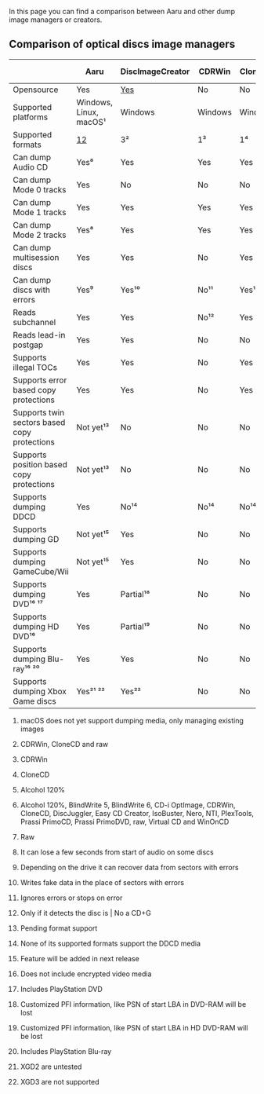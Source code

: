 In this page you can find a comparison between Aaru and other dump image managers or creators.

## Comparison of optical discs image managers

|                                                 | Aaru                     | DiscImageCreator | CDRWin   | CloneCD  | Alcohol 120% | IsoBuster | WinImage  |
|-------------------------------------------------|--------------------------|------------------|----------|----------|--------------|-----------|-----------|
| Opensource                                      | Yes                      | [Yes](https://github.com/saramibreak/DiscImageCreator)              | No       | No       | No           | No        | No        |
| Supported  platforms                            | Windows, Linux, macOS¹ |  Windows         |  Windows |  Windows |  Windows     |  Windows  |  Windows  |
| Supported  formats                              | [12](formats.md)                       | 3²               | 1³       | 1⁴       | 1⁵           | 17⁶       | 1⁷        |
| Can dump  Audio CD                              | Yes⁸                     | Yes              | Yes      | Yes      | Yes          | Yes       | No        |
| Can dump  Mode 0 tracks                         | Yes                      | No               | No       | No       | No           | No        | No        |
| Can dump  Mode 1 tracks                         | Yes                      | Yes              | Yes      | Yes      | Yes          | Yes       | Yes       |
| Can dump  Mode 2 tracks                         | Yes⁸                     | Yes              | Yes      | Yes      | Yes          | Yes       | Yes       |
| Can dump  multisession  discs                   |  Yes                     |  Yes             |  No      |  Yes     |  Yes         |  Yes      |  No       |
| Can dump  discs with  errors                    |  Yes⁹                    |  Yes¹⁰           |  No¹¹    |  Yes¹⁰   |  Yes¹⁰       |  Unknown  |  Unknown  |
| Reads  subchannel                               | Yes                      | Yes              | No¹²     | Yes      | Yes          | Unknown   | No        |
| Reads lead-in  postgap                          | Yes                      | Yes              | No       | No       | No           | No        | No        |
| Supports  illegal TOCs                          | Yes                      | Yes              | No       | Yes      | Yes          | Yes       | No        |
| Supports error  based copy  protections         | Yes                      | Yes              | No       | Yes      | Yes          | Yes       | No        |
| Supports twin  sectors based  copy  protections | Not yet¹³                |   No             |   No     |   No     |   No         |   No      |   No      |
| Supports  position based copy  protections      | Not yet¹³                |   No             |   No     |   No     |   Yes        |   No      |   No      |
| Supports  dumping DDCD                          | Yes                      | No¹⁴             | No¹⁴     | No¹⁴     | No¹⁴         | No¹⁴      | No¹⁴      |
| Supports  dumping GD                            | Not yet¹⁵                | Yes              | No       | No       | No           | No        | No        |
| Supports  dumping  GameCube/Wii                 | Not yet¹⁵                |  Yes             |  No      |  No      |  No          |  No       |  No       |
| Supports  dumping  DVD¹⁶ ¹⁷                     | Yes                      | Partial¹⁸        | No       | No       | Partial¹⁸    | Partial¹⁸ | Partial¹⁸ |
| Supports  dumping HD  DVD¹⁶                     | Yes                      | Partial¹⁹        | No       | No       | Partial¹⁹    | Partial¹⁹ | Partial¹⁹ |
| Supports  dumping Blu- ray¹⁶ ²⁰                 | Yes                      | Yes              | No       | No       | Yes          | Yes       | Yes       |
| Supports  dumping Xbox  Game discs              |  Yes²¹ ²²                |  Yes²²           |  No      |  No      |  No          |  No       |  No       |

1. macOS does not yet support dumping media, only managing existing images

2. CDRWin, CloneCD and raw

3. CDRWin

4. CloneCD

5. Alcohol 120%

6. Alcohol 120%, BlindWrite 5, BlindWrite 6, CD-i OptImage, CDRWin, CloneCD, DiscJuggler, Easy CD Creator, IsoBuster,
   Nero, NTI, PlexTools, Prassi PrimoCD, Prassi PrimoDVD, raw, Virtual CD and WinOnCD

7. Raw

8. It can lose a few seconds from start of audio on some discs

9. Depending on the drive it can recover data from sectors with errors

10. Writes fake data in the place of sectors with errors

11. Ignores errors or stops on error

12. Only if it detects the disc is | No a CD+G

13. Pending format support

14. None of its supported formats support the DDCD media

15. Feature will be added in next release

16. Does not include encrypted video media

17. Includes PlayStation DVD

18. Customized PFI information, like PSN of start LBA in DVD-RAM will be lost

19. Customized PFI information, like PSN of start LBA in HD DVD-RAM will be lost

20. Includes PlayStation Blu-ray

21. XGD2 are untested

22. XGD3 are not supported